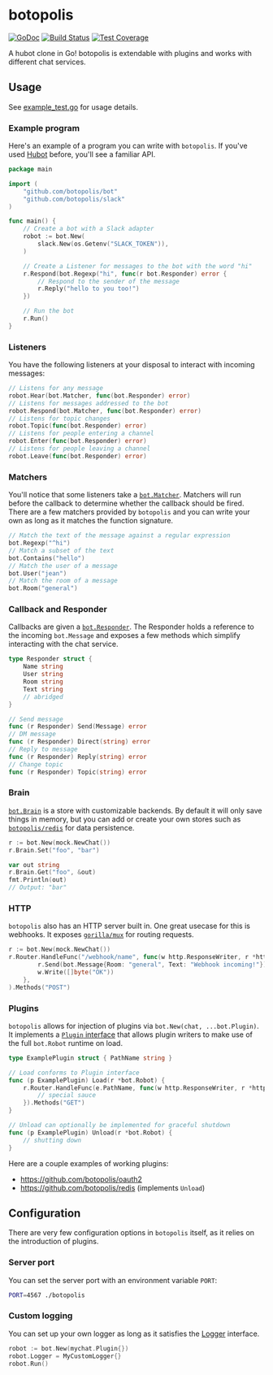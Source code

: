 # botopolis

[![GoDoc](https://godoc.org/github.com/botopolis/bot?status.svg)](https://godoc.org/github.com/botopolis/bot) [![Build Status](https://circleci.com/gh/botopolis/bot.svg?style=svg)](https://circleci.com/gh/botopolis/bot) [![Test Coverage](https://api.codeclimate.com/v1/badges/b7acc61121363e7405a3/test_coverage)](https://codeclimate.com/github/botopolis/bot/test_coverage)

A hubot clone in Go! botopolis is extendable with plugins and works with different
chat services.

## Usage

See [example_test.go](./example_test.go) for usage details.

### Example program

Here's an example of a program you can write with `botopolis`. If you've used
[Hubot](https://github.com/hubotio/hubot) before, you'll see a familiar API.

```go
package main

import (
	"github.com/botopolis/bot"
	"github.com/botopolis/slack"
)

func main() {
	// Create a bot with a Slack adapter
	robot := bot.New(
		slack.New(os.Getenv("SLACK_TOKEN")),
	)

	// Create a Listener for messages to the bot with the word "hi"
	r.Respond(bot.Regexp("hi", func(r bot.Responder) error {
		// Respond to the sender of the message
		r.Reply("hello to you too!")
	})

	// Run the bot
	r.Run()
}
```

### Listeners

You have the following listeners at your disposal to interact with incoming
messages:

```go
// Listens for any message
robot.Hear(bot.Matcher, func(bot.Responder) error)
// Listens for messages addressed to the bot
robot.Respond(bot.Matcher, func(bot.Responder) error)
// Listens for topic changes
robot.Topic(func(bot.Responder) error)
// Listens for people entering a channel
robot.Enter(func(bot.Responder) error)
// Listens for people leaving a channel
robot.Leave(func(bot.Responder) error)
```

### Matchers

You'll notice that some listeners take a
[`bot.Matcher`](https://godoc.org/github.com/botopolis/bot#Matcher). Matchers
will run before the callback to determine whether the callback should be fired.
There are a few matchers provided by `botopolis` and you can write your own as
long as it matches the function signature.

```go
// Match the text of the message against a regular expression
bot.Regexp("^hi")
// Match a subset of the text
bot.Contains("hello")
// Match the user of a message
bot.User("jean")
// Match the room of a message
bot.Room("general")
```

### Callback and Responder

Callbacks are given a
[`bot.Responder`](https://godoc.org/github.com/botopolis/bot#Responder<Paste>).
The Responder holds a reference to the incoming `bot.Message` and exposes a few
methods which simplify interacting with the chat service.

```go
type Responder struct {
	Name string
	User string
	Room string
	Text string
	// abridged
}

// Send message
func (r Responder) Send(Message) error
// DM message
func (r Responder) Direct(string) error
// Reply to message
func (r Responder) Reply(string) error
// Change topic
func (r Responder) Topic(string) error
```

### Brain

[`bot.Brain`](https://godoc.org/github.com/botopolis/bot#Brain) is a store with
customizable backends. By default it will only save things in memory, but you
can add or create your own stores such as
[`botopolis/redis`](https://github.com/botopolis/redis) for data persistence.

```go
r := bot.New(mock.NewChat())
r.Brain.Set("foo", "bar")

var out string
r.Brain.Get("foo", &out)
fmt.Println(out)
// Output: "bar"
```

### HTTP

`botopolis` also has an HTTP server built in. One great usecase for this is
webhooks. It exposes [`gorilla/mux`](https://github.com/gorilla/mux) for routing
requests.

```go
r := bot.New(mock.NewChat())
r.Router.HandleFunc("/webhook/name", func(w http.ResponseWriter, r *http.Request) {
		r.Send(bot.Message{Room: "general", Text: "Webhook incoming!"})
		w.Write([]byte("OK"))
	},
).Methods("POST")
```

### Plugins

`botopolis` allows for injection of plugins via `bot.New(chat, ...bot.Plugin)`.
It implements a [`Plugin` interface](https://godoc.org/github.com/botopolis/bot#Plugin)
that allows plugin writers to make use of the full `bot.Robot` runtime on load.

```go
type ExamplePlugin struct { PathName string }

// Load conforms to Plugin interface
func (p ExamplePlugin) Load(r *bot.Robot) {
	r.Router.HandleFunc(e.PathName, func(w http.ResponseWriter, r *http.Request) {
		// special sauce
	}).Methods("GET")
}

// Unload can optionally be implemented for graceful shutdown
func (p ExamplePlugin) Unload(r *bot.Robot) {
	// shutting down
}
```

Here are a couple examples of working plugins:

- https://github.com/botopolis/oauth2
- https://github.com/botopolis/redis (implements `Unload`)


## Configuration

There are very few configuration options in `botopolis` itself, as it relies on
the introduction of plugins.

### Server port

You can set the server port with an environment variable `PORT`:

```sh
PORT=4567 ./botopolis
```

### Custom logging

You can set up your own logger as long as it satisfies the
[Logger](https://godoc.org/github.com/botopolis/bot#Logger) interface.

```go
robot := bot.New(mychat.Plugin{})
robot.Logger = MyCustomLogger{}
robot.Run()
```
